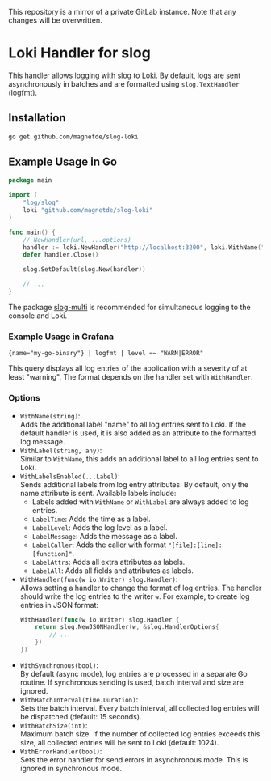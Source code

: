 This repository is a mirror of a private GitLab instance.
Note that any changes will be overwritten.

# Loki Handler for slog

This handler allows logging with [slog](https://pkg.go.dev/log/slog) to [Loki](https://github.com/grafana/loki).
By default, logs are sent asynchronously in batches and are formatted using `slog.TextHandler` (logfmt).

## Installation

```bash
go get github.com/magnetde/slog-loki
```

## Example Usage in Go

```go
package main

import (
	"log/slog"
	loki "github.com/magnetde/slog-loki"
)

func main() {
	// NewHandler(url, ...options)
	handler := loki.NewHandler("http://localhost:3200", loki.WithName("my-go-binary"))
	defer handler.Close()

	slog.SetDefault(slog.New(handler))

	// ...
}
```

The package [slog-multi](https://github.com/samber/slog-multi) is recommended for simultaneous logging to the console and Loki.

### Example Usage in Grafana

```
{name="my-go-binary"} | logfmt | level =~ "WARN|ERROR"
```

This query displays all log entries of the application with a severity of at least "warning".
The format depends on the handler set with `WithHandler`.

### Options

- `WithName(string)`:  
  Adds the additional label "name" to all log entries sent to Loki.
  If the default handler is used, it is also added as an attribute to the formatted log message.
- `WithLabel(string, any)`:  
  Similar to `WithName`, this adds an additional label to all log entries sent to Loki.
- `WithLabelsEnabled(...Label)`:  
  Sends additional labels from log entry attributes. By default, only the name attribute is sent. Available labels include:
  - Labels added with `WithName` or `WithLabel` are always added to log entries.
  - `LabelTime`: Adds the time as a label.
  - `LabelLevel`: Adds the log level as a label.
  - `LabelMessage`: Adds the message as a label.
  - `LabelCaller`: Adds the caller with format `"[file]:[line]:[function]"`.
  - `LabelAttrs`: Adds all extra attributes as labels.
  - `LabelAll`: Adds all fields and attributes as labels.
- `WithHandler(func(w io.Writer) slog.Handler)`:  
  Allows setting a handler to change the format of log entries. The handler should write the log entries to the writer `w`.
  For example, to create log entries in JSON format:
  ```go
  WithHandler(func(w io.Writer) slog.Handler {
      return slog.NewJSONHandler(w, &slog.HandlerOptions{
          // ...
      })
  })
  ```
- `WithSynchronous(bool)`:  
  By default (async mode), log entries are processed in a separate Go routine. If synchronous sending is used, batch interval and size are ignored.
- `WithBatchInterval(time.Duration)`:  
  Sets the batch interval. Every batch interval, all collected log entries will be dispatched (default: 15 seconds).
- `WithBatchSize(int)`:  
  Maximum batch size. If the number of collected log entries exceeds this size, all collected entries will be sent to Loki (default: 1024).
- `WithErrorHandler(bool)`:  
  Sets the error handler for send errors in asynchronous mode. This is ignored in synchronous mode.